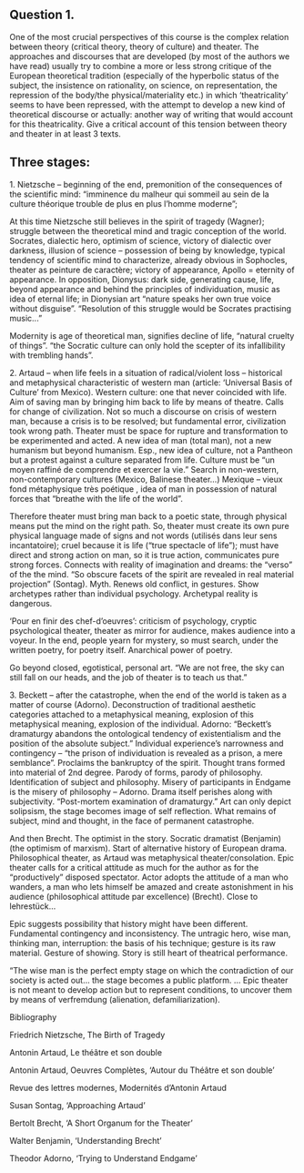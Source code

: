 ## Question 1.

One of the most crucial perspectives of this course is the complex relation between theory (critical theory, theory of culture) and theater. The approaches and discourses that are developed (by most of the authors we have read) usually try to combine a more or less strong critique of the European theoretical tradition (especially of the hyperbolic status of the subject, the insistence on rationality, on science, on representation, the repression of the body/the physical/materiality etc.) in which ‘theatricality’ seems to have been repressed, with the attempt to develop a new kind of theoretical discourse or actually: another way of writing that would account for this theatricality. Give a critical account of this tension between theory and theater in at least 3 texts.

## Three stages:

1\. Nietzsche – beginning of the end, premonition of the consequences of the scientific mind: “imminence du malheur qui sommeil au sein de la culture théorique trouble de plus en plus l’homme moderne”;

At this time Nietzsche still believes in the spirit of tragedy (Wagner); struggle between the theoretical mind and tragic conception of the world. Socrates, dialectic hero, optimism of science, victory of dialectic over darkness, illusion of science – possession of being by knowledge, typical tendency of scientific mind to characterize, already obvious in Sophocles, theater as peinture de caractère; victory of appearance, Apollo = eternity of appearance. In opposition, Dionysus: dark side, generating cause, life, beyond appearance and behind the principles of individuation, music as idea of eternal life; in Dionysian art “nature speaks her own true voice without disguise”. “Resolution of this struggle would be Socrates practising music...”

Modernity is age of theoretical man, signifies decline of life, “natural cruelty of things”. “the Socratic culture can only hold the scepter of its infallibility with trembling hands”.

2\. Artaud – when life feels in a situation of radical/violent loss – historical and metaphysical characteristic of western man (article: ‘Universal Basis of Culture’ from Mexico). Western culture: one that never coincided with life. Aim of saving man by bringing him back to life by means of theatre. Calls for change of civilization. Not so much a discourse on crisis of western man, because a crisis is to be resolved; but fundamental error, civilization took wrong path. Theater must be space for rupture and transformation to be experimented and acted. A new idea of man (total man), not a new humanism but beyond humanism. Esp., new idea of culture, not a Pantheon but a protest against a culture separated from life. Culture must be “un moyen raffiné de comprendre et exercer la vie.” Search in non-western, non-contemporary cultures (Mexico, Balinese theater…) Mexique – vieux fond métaphysique très poétique , idea of man in possession of natural forces that “breathe with the life of the world”.

Therefore theater must bring man back to a poetic state, through physical means put the mind on the right path. So, theater must create its own pure physical language made of signs and not words (utilisés dans leur sens incantatoire); cruel because it is life (“true spectacle of life”); must have direct and strong action on man, so it is true action, communicates pure strong forces. Connects with reality of imagination and dreams: the “verso” of the the mind. “So obscure facets of the spirit are revealed in real material projection” (Sontag). Myth. Renews old conflict, in gestures. Show archetypes rather than individual psychology. Archetypal reality is dangerous.

‘Pour en finir des chef-d’oeuvres’: criticism of psychology, cryptic psychological theater, theater as mirror for audience, makes audience into a voyeur. In the end, people yearn for mystery, so must search, under the written poetry, for poetry itself. Anarchical power of poetry.

Go beyond closed, egotistical, personal art. “We are not free, the sky can still fall on our heads, and the job of theater is to teach us that.”

3\. Beckett – after the catastrophe, when the end of the world is taken as a matter of course (Adorno). Deconstruction of traditional aesthetic categories attached to a metaphysical meaning, explosion of this metaphysical meaning, explosion of the individual. Adorno: “Beckett’s dramaturgy abandons the ontological tendency of existentialism and the position of the absolute subject.” Individual experience’s narrowness and contingency – “the prison of individuation is revealed as a prison, a mere semblance”. Proclaims the bankruptcy of the spirit. Thought trans formed into material of 2nd degree. Parody of forms, parody of philosophy. Identification of subject and philosophy. Misery of participants in Endgame is the misery of philosophy – Adorno. Drama itself perishes along with subjectivity. “Post-mortem examination of dramaturgy.” Art can only depict solipsism, the stage becomes image of self reflection. What remains of subject, mind and thought, in the face of permanent catastrophe.

And then Brecht. The optimist in the story. Socratic dramatist (Benjamin) (the optimism of marxism). Start of alternative history of European drama. Philosophical theater, as Artaud was metaphysical theater/consolation. Epic theater calls for a critical attitude as much for the author as for the “productively” disposed spectator. Actor adopts the attitude of a man who wanders, a man who lets himself be amazed and create astonishment in his audience (philosophical attitude par excellence) (Brecht). Close to lehrestück…

Epic suggests possibility that history might have been different. Fundamental contingency and inconsistency. The untragic hero, wise man, thinking man, interruption: the basis of his technique; gesture is its raw material. Gesture of showing. Story is still heart of theatrical performance.

“The wise man is the perfect empty stage on which the contradiction of our society is acted out… the stage becomes a public platform. … Epic theater is not meant to develop action but to represent conditions, to uncover them by means of verfremdung (alienation, defamiliarization).

Bibliography

Friedrich Nietzsche, The Birth of Tragedy

Antonin Artaud, Le théâtre et son double

Antonin Artaud, Oeuvres Complètes, ‘Autour du Théâtre et son double’

Revue des lettres modernes, Modernités d’Antonin Artaud

Susan Sontag, ‘Approaching Artaud’

Bertolt Brecht, ‘A Short Organum for the Theater’

Walter Benjamin, ‘Understanding Brecht’

Theodor Adorno, ‘Trying to Understand Endgame’